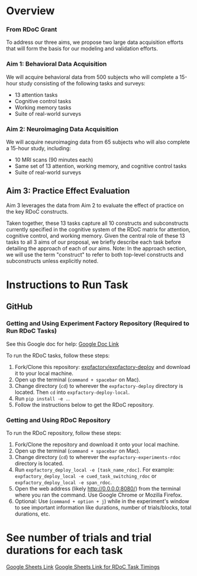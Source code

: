 # Overview

### From RDoC Grant

To address our three aims, we propose two large data acquisition efforts that will form the basis for our modeling and validation efforts.

### Aim 1: Behavioral Data Acquisition

We will acquire behavioral data from 500 subjects who will complete a 15-hour study consisting of the following tasks and surveys:

- 13 attention tasks
- Cognitive control tasks
- Working memory tasks
- Suite of real-world surveys

### Aim 2: Neuroimaging Data Acquisition

We will acquire neuroimaging data from 65 subjects who will also complete a 15-hour study, including:

- 10 MRI scans (90 minutes each)
- Same set of 13 attention, working memory, and cognitive control tasks
- Suite of real-world surveys

## Aim 3: Practice Effect Evaluation

Aim 3 leverages the data from Aim 2 to evaluate the effect of practice on the key RDoC constructs.

Taken together, these 13 tasks capture all 10 constructs and subconstructs currently specified in the cognitive system of the RDoC matrix for attention, cognitive control, and working memory. Given the central role of these 13 tasks to all 3 aims of our proposal, we briefly describe each task before detailing the approach of each of our aims. Note: In the approach section, we will use the term "construct" to refer to both top-level constructs and subconstructs unless explicitly noted.

# Instructions to Run Task

## GitHub

### Getting and Using Experiment Factory Repository (Required to Run RDoC Tasks)

See this Google doc for help: [Google Doc Link](https://docs.google.com/document/d/15AqIepUrRgYsvsfRPFhWibXs_mPFBPJ7Oi-HQv4056I/edit)

To run the RDoC tasks, follow these steps:

1. Fork/Clone this repository: [expfactory/expfactory-deploy](https://github.com/expfactory/expfactory-deploy) and download it to your local machine.
2. Open up the terminal (`command + spacebar` on Mac).
3. Change directory (`cd`) to wherever the `expfactory-deploy` directory is located. Then `cd` into `expfactory-deploy-local`.
4. Run `pip install -e .`.
5. Follow the instructions below to get the RDoC repository.

### Getting and Using RDoC Repository

To run the RDoC repository, follow these steps:

1. Fork/Clone the repository and download it onto your local machine.
2. Open up the terminal (`command + spacebar` on Mac).
3. Change directory (`cd`) to wherever the `expfactory-experiments-rdoc` directory is located.
4. Run `expfactory_deploy_local -e [task_name_rdoc]`. For example: `expfactory_deploy_local -e cued_task_switching_rdoc` or `expfactory_deploy_local -e span_rdoc`.
5. Open the web address (likely http://0.0.0.0:8080/) from the terminal where you ran the command. Use Google Chrome or Mozilla Firefox.
6. Optional: Use (`command + option + j`) while in the experiment's window to see important information like durations, number of trials/blocks, total durations, etc.

# See number of trials and trial durations for each task
[Google Sheets Link](https://docs.google.com/spreadsheets/d/1PxkmaEm0JxRYWNtKBB6u5G4rDwxnE9fjT-OGmx-4i_8/edit?usp=sharing)
[Google Sheets Link for RDoC Task Timings](https://docs.google.com/spreadsheets/d/1ImGru0qSTaTMwlrOKQUzkmN939SMLWp3EV94Zj4Mgeg/edit?usp=sharing)